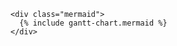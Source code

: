 ---
---

<html>
  <body>
    <script src="https://cdn.jsdelivr.net/npm/mermaid@8.4.0/dist/mermaid.min.js"></script>
    <script>mermaid.initialize({startOnLoad:true});</script>

    <div class="mermaid">
      {% include gantt-chart.mermaid %}
    </div>

  </body>
</html>
